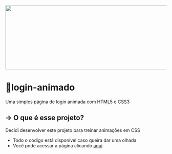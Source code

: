 <img src="https://uploads.spiritfanfiction.com/historias/capitulos/202206/the-boy-from-the-bridge-24021274-020720221220.gif" width="1000" height="200"/>

<h1>🔹login-animado</h1>
<p>Uma simples página de login animada com HTML5 e CSS3</p>

<h2>&#x2192 O que é esse projeto? </h2>
<p>Decidi desenvolver este projeto para treinar animações em CSS</p>
<ul>
  <li> Todo o código está disponível caso queira dar uma olhada
  <li> Você pode acessar a página clicando <a href="login-animado-liart.vercel.app">aqui</a>
</ul>
